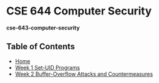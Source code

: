 # CSE 644 Computer Security
**cse-643-computer-security**

## Table of Contents
- [Home](/README.md#table-of-contents)
- [Week 1 Set-UID Programs](/week1/README.md#week-1-set-uid-programs)
- [Week 2 Buffer-Overflow Attacks and Countermeasures](/week2/README.md#week-2-buffer-overflow-attachsk-and-countermeasures)